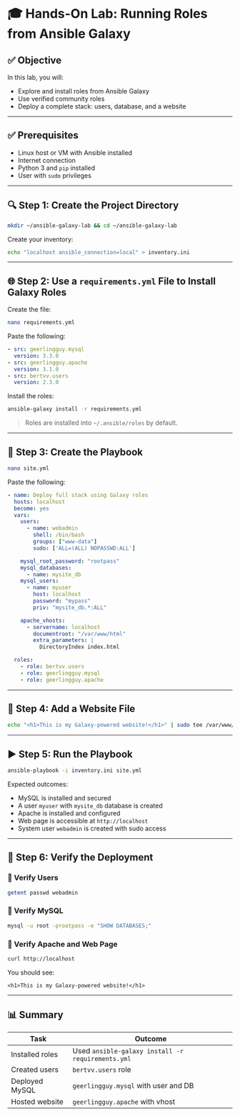 # 🎓 Hands-On Lab: Running Roles from Ansible Galaxy

## ✅ Objective

In this lab, you will:

* Explore and install roles from Ansible Galaxy
* Use verified community roles
* Deploy a complete stack: users, database, and a website

---

## ✅ Prerequisites

* Linux host or VM with Ansible installed
* Internet connection
* Python 3 and `pip` installed
* User with `sudo` privileges

---

## 🔍 Step 1: Create the Project Directory

```bash
mkdir ~/ansible-galaxy-lab && cd ~/ansible-galaxy-lab
```

Create your inventory:

```bash
echo "localhost ansible_connection=local" > inventory.ini
```

---

## 🌐 Step 2: Use a `requirements.yml` File to Install Galaxy Roles

Create the file:

```bash
nano requirements.yml
```

Paste the following:

```yaml
- src: geerlingguy.mysql
  version: 3.3.0
- src: geerlingguy.apache
  version: 3.1.0
- src: bertvv.users
  version: 2.3.0
```

Install the roles:

```bash
ansible-galaxy install -r requirements.yml
```

> Roles are installed into `~/.ansible/roles` by default.

---

## 📄 Step 3: Create the Playbook

```bash
nano site.yml
```

Paste the following:

```yaml
- name: Deploy full stack using Galaxy roles
  hosts: localhost
  become: yes
  vars:
    users:
      - name: webadmin
        shell: /bin/bash
        groups: ["www-data"]
        sudo: ['ALL=(ALL) NOPASSWD:ALL']

    mysql_root_password: "rootpass"
    mysql_databases:
      - name: mysite_db
    mysql_users:
      - name: myuser
        host: localhost
        password: "mypass"
        priv: "mysite_db.*:ALL"

    apache_vhosts:
      - servername: localhost
        documentroot: "/var/www/html"
        extra_parameters: |
          DirectoryIndex index.html

  roles:
    - role: bertvv.users
    - role: geerlingguy.mysql
    - role: geerlingguy.apache
```

---

## 🔧 Step 4: Add a Website File

```bash
echo "<h1>This is my Galaxy-powered website!</h1>" | sudo tee /var/www/html/index.html
```

---

## ▶️ Step 5: Run the Playbook

```bash
ansible-playbook -i inventory.ini site.yml
```

Expected outcomes:

* MySQL is installed and secured
* A user `myuser` with `mysite_db` database is created
* Apache is installed and configured
* Web page is accessible at `http://localhost`
* System user `webadmin` is created with sudo access

---

## 🔄 Step 6: Verify the Deployment

### 🔢 Verify Users

```bash
getent passwd webadmin
```

### 🔢 Verify MySQL

```bash
mysql -u root -prootpass -e "SHOW DATABASES;"
```

### 🔢 Verify Apache and Web Page

```bash
curl http://localhost
```

You should see:

```
<h1>This is my Galaxy-powered website!</h1>
```

---

## 📊 Summary

| Task            | Outcome                                           |
| --------------- | ------------------------------------------------- |
| Installed roles | Used `ansible-galaxy install -r requirements.yml` |
| Created users   | `bertvv.users` role                               |
| Deployed MySQL  | `geerlingguy.mysql` with user and DB              |
| Hosted website  | `geerlingguy.apache` with vhost                   |

